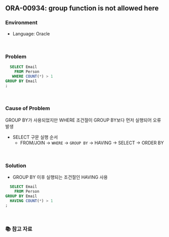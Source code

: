 ## ORA-00934: group function is not allowed here

### Environment
- Language: Oracle

<br/>

### Problem

```sql
  SELECT Email
    FROM Person
   WHERE COUNT(*) > 1
GROUP BY Email
;
```

<br/>

### Cause of Problem
GROUP BY가 사용되었지만 WHERE 조건절이 GROUP BY보다 먼저 실행되어 오류 발생 <br/>

* SELECT 구문 실행 순서
  * FROM/JOIN -> `WHERE` -> `GROUP BY` -> HAVING -> SELECT -> ORDER BY

<br/>

### Solution
* GROUP BY 이후 실행되는 조건절인 HAVING 사용

```sql
  SELECT Email
    FROM Person
GROUP BY Email
  HAVING COUNT(*) > 1
;
```

<br/>

### 📚 참고 자료
